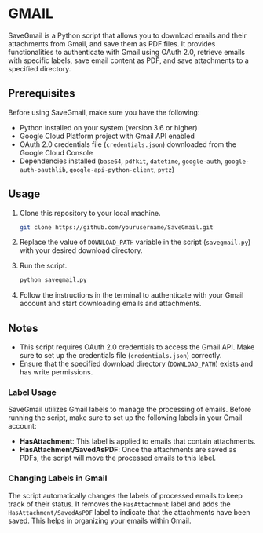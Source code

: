 # GMAIL

SaveGmail is a Python script that allows you to download emails and their attachments from Gmail, and save them as PDF files. It provides functionalities to authenticate with Gmail using OAuth 2.0, retrieve emails with specific labels, save email content as PDF, and save attachments to a specified directory.

## Prerequisites

Before using SaveGmail, make sure you have the following:
- Python installed on your system (version 3.6 or higher)
- Google Cloud Platform project with Gmail API enabled
- OAuth 2.0 credentials file (`credentials.json`) downloaded from the Google Cloud Console
- Dependencies installed (`base64`, `pdfkit`, `datetime`, `google-auth`, `google-auth-oauthlib`, `google-api-python-client`, `pytz`)

## Usage

1. Clone this repository to your local machine.

    ```bash
    git clone https://github.com/yourusername/SaveGmail.git
    ```

2. Replace the value of `DOWNLOAD_PATH` variable in the script (`savegmail.py`) with your desired download directory.

3. Run the script.

    ```bash
    python savegmail.py
    ```

4. Follow the instructions in the terminal to authenticate with your Gmail account and start downloading emails and attachments.

## Notes

- This script requires OAuth 2.0 credentials to access the Gmail API. Make sure to set up the credentials file (`credentials.json`) correctly.
- Ensure that the specified download directory (`DOWNLOAD_PATH`) exists and has write permissions.

### Label Usage

SaveGmail utilizes Gmail labels to manage the processing of emails. Before running the script, make sure to set up the following labels in your Gmail account:
- **HasAttachment**: This label is applied to emails that contain attachments.
- **HasAttachment/SavedAsPDF**: Once the attachments are saved as PDFs, the script will move the processed emails to this label.

### Changing Labels in Gmail

The script automatically changes the labels of processed emails to keep track of their status. It removes the `HasAttachment` label and adds the `HasAttachment/SavedAsPDF` label to indicate that the attachments have been saved. This helps in organizing your emails within Gmail.
